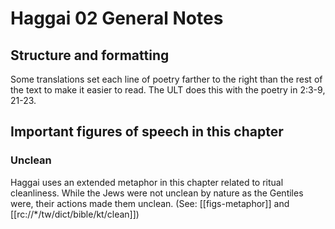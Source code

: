 # Haggai 02 General Notes
## Structure and formatting

Some translations set each line of poetry farther to the right than the rest of the text to make it easier to read. The ULT does this with the poetry in 2:3-9, 21-23.

## Important figures of speech in this chapter

### Unclean
Haggai uses an extended metaphor in this chapter related to ritual cleanliness. While the Jews were not unclean by nature as the Gentiles were, their actions made them unclean. (See: [[figs-metaphor]] and [[rc://*/tw/dict/bible/kt/clean]])